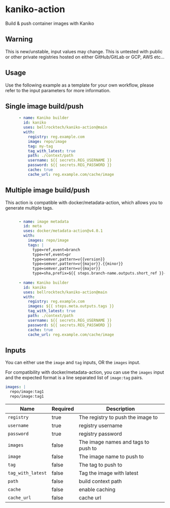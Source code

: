 # kaniko-action
Build &amp; push container images with Kaniko

## Warning

This is new/unstable, input values may change. This is untested with public or
other private registries hosted on either GitHub/GitLab or GCP, AWS etc...

## Usage

Use the following example as a template for your own workflow, please refer
to the input parameters for more information.


## Single image build/push

```yaml
      - name: Kaniko builder
        id: kaniko
        uses: bellrocktech/kaniko-action@main
        with:
          registry: reg.example.com
          image: repo/image
          tag: my-tag
          tag_with_latest: true
          path: ./context/path
          username: ${{ secrets.REG_USERNAME }}
          password: ${{ secrets.REG_PASSWORD }}
          cache: true
          cache_url: reg.example.com/cache/image
 ```

## Multiple image build/push

This action is compatible with docker/metadata-action, which allows you to
generate multiple tags.

```yaml

      - name: image metadata
        id: meta
        uses: docker/metadata-action@v4.0.1
        with:
          images: repo/image
          tags: |
            type=ref,event=branch
            type=ref,event=pr
            type=semver,pattern=v{{version}}
            type=semver,pattern=v{{major}}.{{minor}}
            type=semver,pattern=v{{major}}
            type=sha,prefix=${{ steps.branch-name.outputs.short_ref }}-
            
      - name: Kaniko builder
        id: kaniko
        uses: bellrocktech/kaniko-action@main
        with:
          registry: reg.example.com
          images: ${{ steps.meta.outputs.tags }}
          tag_with_latest: true
          path: ./context/path
          username: ${{ secrets.REG_USERNAME }}
          password: ${{ secrets.REG_PASSWORD }}
          cache: true
          cache_url: reg.example.com/cache/image
 ```


## Inputs

You can either use the `image` and `tag` inputs, OR the `images` input.

For compatibility with docker/metadata-action, you can use the `images` input and
the expected format is a line separated list of `image:tag` pairs.

```yaml
images: |
  repo/image:tag1
  repo/image:tag1
`````

| Name | Required | Description                         |
| --- |----------|-------------------------------------|
| `registry` | true     | The registry to push the image to   |
| `username` | true   | registry username                   |
| `password` | true     | registry password                   |
| `images` | false    | The image names and tags to push to |
| `image` | false    | The image name to push to           |
| `tag` | false    | The tag to push to                  |
| `tag_with_latest` | false    | Tag the image with latest           |
| `path` | false    | build context path                  |
| `cache` | false    | enable caching                      |
| `cache_url` | false    | cache url                           |
